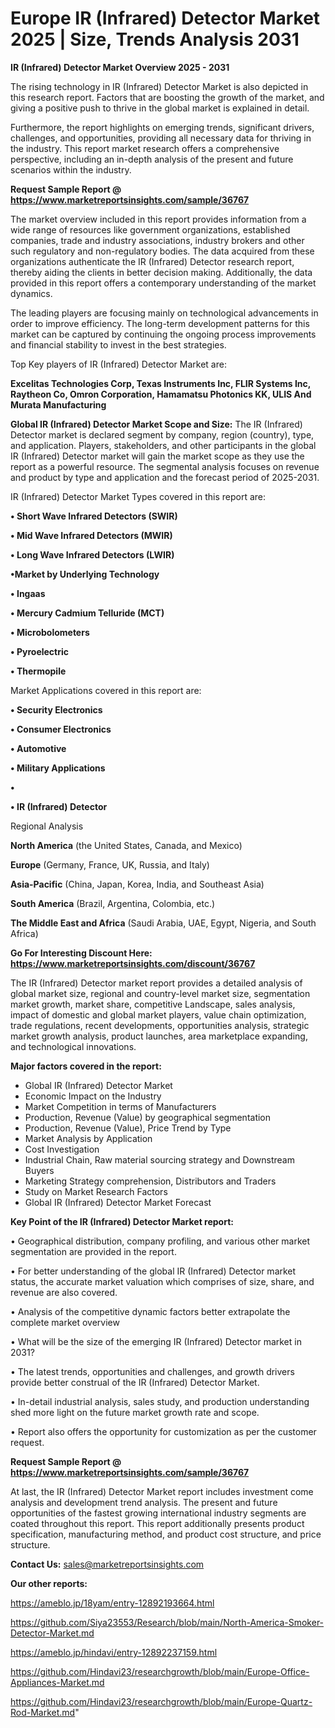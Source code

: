 # Europe IR (Infrared) Detector Market 2025 | Size, Trends Analysis 2031

<Strong> IR (Infrared) Detector Market Overview 2025 - 2031</strong>

The rising technology in IR (Infrared) Detector Market is also depicted in this research report. Factors that are boosting the growth of the market, and giving a positive push to thrive in the global market is explained in detail.

Furthermore, the report highlights on emerging trends, significant drivers, challenges, and opportunities, providing all necessary data for thriving in the industry. This report market research offers a comprehensive perspective, including an in-depth analysis of the present and future scenarios within the industry.

<strong>Request Sample Report @ <a href=https://www.marketreportsinsights.com/sample/36767>https://www.marketreportsinsights.com/sample/36767</a></strong>

The market overview included in this report provides information from a wide range of resources like government organizations, established companies, trade and industry associations, industry brokers and other such regulatory and non-regulatory bodies. The data acquired from these organizations authenticate the IR (Infrared) Detector research report, thereby aiding the clients in better decision making. Additionally, the data provided in this report offers a contemporary understanding of the market dynamics.

The leading players are focusing mainly on technological advancements in order to improve efficiency. The long-term development patterns for this market can be captured by continuing the ongoing process improvements and financial stability to invest in the best strategies.

Top Key players of IR (Infrared) Detector Market are:

<strong>Excelitas Technologies Corp, Texas Instruments Inc, FLIR Systems Inc, Raytheon Co, Omron Corporation, Hamamatsu Photonics KK, ULIS And Murata Manufacturing</strong>

<strong><b>Global IR (Infrared) Detector Market Scope and Size:</b></strong>
The IR (Infrared) Detector market is declared segment by company, region (country), type, and application. Players, stakeholders, and other participants in the global IR (Infrared) Detector market will gain the market scope as they use the report as a powerful resource. The segmental analysis focuses on revenue and product by type and application and the forecast period of 2025-2031.

IR (Infrared) Detector Market Types covered in this report are:

<strong>•  Short Wave Infrared Detectors (SWIR)

•  Mid Wave Infrared Detectors (MWIR)

•  Long Wave Infrared Detectors (LWIR)

•Market by Underlying Technology

•  Ingaas

•  Mercury Cadmium Telluride (MCT)

•  Microbolometers

•  Pyroelectric

•  Thermopile</strong>

Market Applications covered in this report are:

<strong>•  Security Electronics

•  Consumer Electronics

•  Automotive

•  Military Applications

•  

•  IR (Infrared) Detector</strong> 

Regional Analysis

<strong>North America</strong> (the United States, Canada, and Mexico)

<strong>Europe</strong> (Germany, France, UK, Russia, and Italy)

<strong>Asia-Pacific</strong> (China, Japan, Korea, India, and Southeast Asia)

<strong>South America</strong> (Brazil, Argentina, Colombia, etc.)

<strong>The Middle East and Africa</strong> (Saudi Arabia, UAE, Egypt, Nigeria, and South Africa)

<strong>Go For Interesting Discount Here: <a href=https://www.marketreportsinsights.com/discount/36767>https://www.marketreportsinsights.com/discount/36767</a></strong>

The IR (Infrared) Detector market report provides a detailed analysis of global market size, regional and country-level market size, segmentation market growth, market share, competitive Landscape, sales analysis, impact of domestic and global market players, value chain optimization, trade regulations, recent developments, opportunities analysis, strategic market growth analysis, product launches, area marketplace expanding, and technological innovations.

<strong><b>Major factors covered in the report:</b></strong>
<ul>
  <li>Global IR (Infrared) Detector Market </li>
  <li>Economic Impact on the Industry</li>
  <li>Market Competition in terms of Manufacturers</li>
  <li>Production, Revenue (Value) by geographical segmentation</li>
  <li>Production, Revenue (Value), Price Trend by Type</li>
  <li>Market Analysis by Application</li>
  <li>Cost Investigation</li>
  <li>Industrial Chain, Raw material sourcing strategy and Downstream Buyers</li>
  <li>Marketing Strategy comprehension, Distributors and Traders</li>
  <li>Study on Market Research Factors</li>
  <li>Global IR (Infrared) Detector Market Forecast</li>
</ul>

<strong><b>Key Point of the IR (Infrared) Detector Market report:</b></strong>

• Geographical distribution, company profiling, and various other market segmentation are provided in the report.

• For better understanding of the global IR (Infrared) Detector market status, the accurate market valuation which comprises of size, share, and revenue are also covered.

• Analysis of the competitive dynamic factors better extrapolate the complete market overview

• What will be the size of the emerging IR (Infrared) Detector market in 2031?

• The latest trends, opportunities and challenges, and growth drivers provide better construal of the IR (Infrared) Detector Market.

• In-detail industrial analysis, sales study, and production understanding shed more light on the future market growth rate and scope.

• Report also offers the opportunity for customization as per the customer request.

<strong>Request Sample Report @ <a href=https://www.marketreportsinsights.com/sample/36767>https://www.marketreportsinsights.com/sample/36767</a></strong>

At last, the IR (Infrared) Detector Market report includes investment come analysis and development trend analysis. The present and future opportunities of the fastest growing international industry segments are coated throughout this report. This report additionally presents product specification, manufacturing method, and product cost structure, and price structure.

<strong>Contact Us:</strong>
sales@marketreportsinsights.com

<strong>Our other reports:</strong>

<a href=https://ameblo.jp/18yam/entry-12892193664.html>https://ameblo.jp/18yam/entry-12892193664.html</a>

<a href=https://github.com/Siya23553/Research/blob/main/North-America-Smoker-Detector-Market.md>https://github.com/Siya23553/Research/blob/main/North-America-Smoker-Detector-Market.md</a>

<a href=https://ameblo.jp/hindavi/entry-12892237159.html>https://ameblo.jp/hindavi/entry-12892237159.html</a>

<a href=https://github.com/Hindavi23/researchgrowth/blob/main/Europe-Office-Appliances-Market.md>https://github.com/Hindavi23/researchgrowth/blob/main/Europe-Office-Appliances-Market.md</a>

<a href=https://github.com/Hindavi23/researchgrowth/blob/main/Europe-Quartz-Rod-Market.md>https://github.com/Hindavi23/researchgrowth/blob/main/Europe-Quartz-Rod-Market.md</a>"
